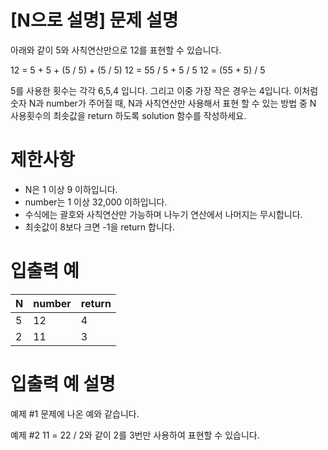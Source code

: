 # [N으로 설명] 문제 설명
아래와 같이 5와 사칙연산만으로 12를 표현할 수 있습니다.

12 = 5 + 5 + (5 / 5) + (5 / 5)
12 = 55 / 5 + 5 / 5
12 = (55 + 5) / 5

5를 사용한 횟수는 각각 6,5,4 입니다. 그리고 이중 가장 작은 경우는 4입니다.
이처럼 숫자 N과 number가 주어질 때, N과 사칙연산만 사용해서 표현 할 수 있는 방법 중 N 사용횟수의 최솟값을 return 하도록 solution 함수를 작성하세요.

# 제한사항
* N은 1 이상 9 이하입니다.
* number는 1 이상 32,000 이하입니다.
* 수식에는 괄호와 사칙연산만 가능하며 나누기 연산에서 나머지는 무시합니다.
* 최솟값이 8보다 크면 -1을 return 합니다.

# 입출력 예
|N   |number   |return   |
|---|---|---|
|5   |12   |4   |
|2   |11   |3   |

# 입출력 예 설명
예제 #1
문제에 나온 예와 같습니다.

예제 #2
11 = 22 / 2와 같이 2를 3번만 사용하여 표현할 수 있습니다.